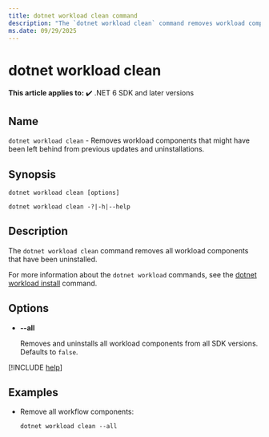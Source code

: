 ```yaml
---
title: dotnet workload clean command
description: "The `dotnet workload clean` command removes workload components that might have been left behind from previous updates and uninstallations."
ms.date: 09/29/2025
---
```

# dotnet workload clean

**This article applies to:** ✔️ .NET 6 SDK and later versions

## Name

`dotnet workload clean` - Removes workload components that might have been left behind from previous updates and uninstallations.

## Synopsis

```dotnetcli
dotnet workload clean [options]

dotnet workload clean -?|-h|--help
```

## Description

The `dotnet workload clean` command removes all workload components that have been uninstalled.

For more information about the `dotnet workload` commands, see the [dotnet workload install](dotnet-workload-install.md#description) command.

## Options

- **--all**

  Removes and uninstalls all workload components from all SDK versions. Defaults to `false`.

[!INCLUDE [help](../../../includes/cli-help.md)]

## Examples

- Remove all workflow components:

  ```dotnetcli
  dotnet workload clean --all
  ```
